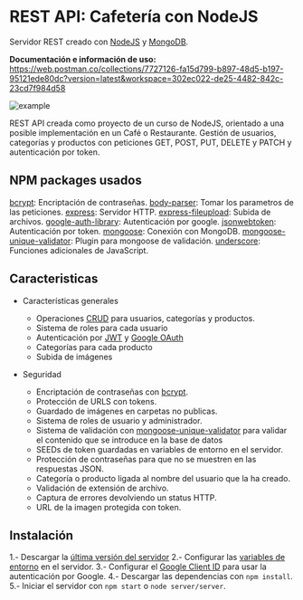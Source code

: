 # REST API: Cafetería con NodeJS

Servidor REST creado con [NodeJS](https://nodejs.org/es/) y [MongoDB](https://www.mongodb.com/es).

**Documentación e información de uso:** https://web.postman.co/collections/7727126-fa15d799-b897-48d5-b197-95121ede80dc?version=latest&workspace=302ec022-de25-4482-842c-23cd7f984d58

![example](https://i.imgur.com/6lYECCD.png)

REST API creada como proyecto de un curso de NodeJS, orientado a una posible implementación en un Café o Restaurante. Gestión de usuarios, categorías y productos con peticiones GET, POST, PUT, DELETE y PATCH y autenticación por token.

## NPM packages usados

[bcrypt](https://www.npmjs.com/package/bcrypt): Encriptación de contraseñas.
[body-parser](https://www.npmjs.com/package/body-parser): Tomar los parametros de las peticiones.
[express](https://www.npmjs.com/package/express): Servidor HTTP.
[express-fileupload](https://www.npmjs.com/package/express-fileupload): Subida de archivos.
[google-auth-library](https://www.npmjs.com/package/google-auth-library): Autenticación por google.
[jsonwebtoken](https://www.npmjs.com/package/jsonwebtoken): Autenticación por token.
[mongoose](https://www.npmjs.com/package/mongoose): Conexión con MongoDB.
[mongoose-unique-validator](https://www.npmjs.com/package/mongoose-unique-validator): Plugin para mongoose de validación.
[underscore](https://www.npmjs.com/package/underscore): Funciones adicionales de JavaScript.

## Caracteristicas

- Características generales
  - Operaciones [CRUD](https://es.wikipedia.org/wiki/CRUD) para usuarios, categorías y productos.
  - Sistema de roles para cada usuario
  - Autenticación por [JWT](https://jwt.io/) y [Google OAuth](https://cloud.google.com/nodejs/getting-started/authenticate-users)
  - Categorías para cada producto
  - Subida de imágenes

- Seguridad
  - Encriptación de contraseñas con [bcrypt](https://www.npmjs.com/package/bcrypt).
  - Protección de URLS con tokens.
  - Guardado de imágenes en carpetas no publicas.
  - Sistema de roles de usuario y administrador.
  - Sistema de validación con [mongoose-unique-validator](https://www.npmjs.com/package/mongoose-unique-validator) para validar el contenido que se introduce en la base de datos
  - SEEDs de token guardadas en variables de entorno en el servidor.
  - Protección de contraseñas para que no se muestren en las respuestas JSON.
  - Categoría o producto ligada al nombre del usuario que la ha creado.
  - Validación de extensión de archivo.
  - Captura de errores devolviendo un status HTTP.
  - URL de la imagen protegida con token.

## Instalación
1.- Descargar la [última versión del servidor](https://github.com/Nexobeta28/node-restserver/releases)
2.- Configurar las [variables de entorno](https://github.com/Nexobeta28/node-restserver/blob/master/server/config/config.js) en el servidor.
3.- Configurar el [Google Client ID](https://cloud.google.com/nodejs/getting-started/authenticate-users) para usar la autenticación por Google.
4.- Descargar las dependencias con `npm install`.
5.- Iniciar el servidor con `npm start` o `node server/server`.